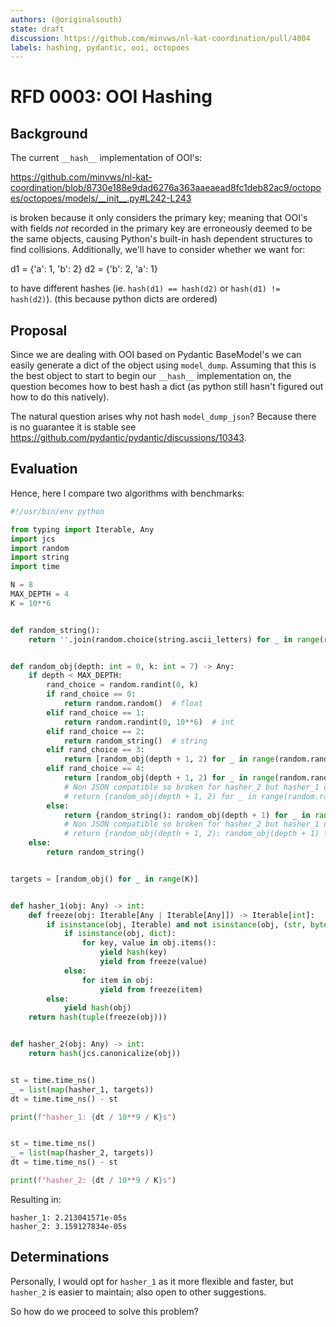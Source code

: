 ```yaml
---
authors: (@originalsouth)
state: draft
discussion: https://github.com/minvws/nl-kat-coordination/pull/4004
labels: hashing, pydantic, ooi, octopoes
---
```


# RFD 0003: OOI Hashing

## Background

The current `__hash__` implementation of OOI's:

https://github.com/minvws/nl-kat-coordination/blob/8730e188e9dad6276a363aaeaead8fc1deb82ac9/octopoes/octopoes/models/__init__.py#L242-L243

is broken because it only considers the primary key; meaning that OOI's with
fields _not_ recorded in the primary key are erroneously deemed to be the same
objects, causing Python's built-in hash dependent structures to find collisions.
Additionally, we'll have to consider whether we want for:

d1 = {'a': 1, 'b': 2}
d2 = {'b': 2, 'a': 1}

to have different hashes (ie. `hash(d1) == hash(d2)` or `hash(d1) != hash(d2)`).
(this because python dicts are ordered)
## Proposal

Since we are dealing with OOI based on Pydantic BaseModel's we can easily
generate a dict of the object using `model_dump`. Assuming that this is the
best object to start to begin our `__hash__` implementation on, the question
becomes how to best hash a dict (as python still hasn't figured out how to do
this natively).

The natural question arises why not hash `model_dump_json`? Because there is no
guarantee it is stable see
https://github.com/pydantic/pydantic/discussions/10343.

## Evaluation

Hence, here I compare two algorithms with benchmarks:

```python
#!/usr/bin/env python

from typing import Iterable, Any
import jcs
import random
import string
import time

N = 8
MAX_DEPTH = 4
K = 10**6


def random_string():
    return ''.join(random.choice(string.ascii_letters) for _ in range(random.randint(1, N)))


def random_obj(depth: int = 0, k: int = 7) -> Any:
    if depth < MAX_DEPTH:
        rand_choice = random.randint(0, k)
        if rand_choice == 0:
            return random.random()  # float
        elif rand_choice == 1:
            return random.randint(0, 10**6)  # int
        elif rand_choice == 2:
            return random_string()  # string
        elif rand_choice == 3:
            return [random_obj(depth + 1, 2) for _ in range(random.randint(1, N))]  # list
        elif rand_choice == 4:
            return [random_obj(depth + 1, 2) for _ in range(random.randint(1, N))]  # list
            # Non JSON compatible so broken for hasher_2 but hasher_1 digests it
            # return {random_obj(depth + 1, 2) for _ in range(random.randint(1, N))}  # set
        else:
            return {random_string(): random_obj(depth + 1) for _ in range(random.randint(1, N))}  # dict[str, Any]
            # Non JSON compatible so broken for hasher_2 but hasher_1 digests it
            # return {random_obj(depth + 1, 2): random_obj(depth + 1) for _ in range(random.randint(1, N))}  # dict[Any, Any]
    else:
        return random_string()


targets = [random_obj() for _ in range(K)]


def hasher_1(obj: Any) -> int:
    def freeze(obj: Iterable[Any | Iterable[Any]]) -> Iterable[int]:
        if isinstance(obj, Iterable) and not isinstance(obj, (str, bytes)):
            if isinstance(obj, dict):
                for key, value in obj.items():
                    yield hash(key)
                    yield from freeze(value)
            else:
                for item in obj:
                    yield from freeze(item)
        else:
            yield hash(obj)
    return hash(tuple(freeze(obj)))


def hasher_2(obj: Any) -> int:
    return hash(jcs.canonicalize(obj))


st = time.time_ns()
_ = list(map(hasher_1, targets))
dt = time.time_ns() - st

print(f"hasher_1: {dt / 10**9 / K}s")


st = time.time_ns()
_ = list(map(hasher_2, targets))
dt = time.time_ns() - st

print(f"hasher_2: {dt / 10**9 / K}s")
```

Resulting in:

```
hasher_1: 2.213041571e-05s
hasher_2: 3.159127834e-05s
```

## Determinations

Personally, I would opt for `hasher_1` as it more flexible and faster, but
`hasher_2` is easier to maintain; also open to other suggestions.

So how do we proceed to solve this problem?
